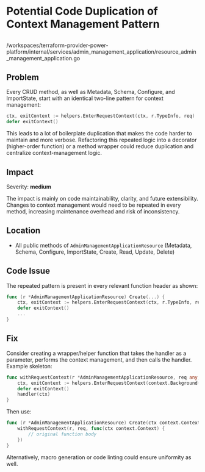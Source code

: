 # Potential Code Duplication of Context Management Pattern

##

/workspaces/terraform-provider-power-platform/internal/services/admin_management_application/resource_admin_management_application.go

## Problem

Every CRUD method, as well as Metadata, Schema, Configure, and ImportState, start with an identical two-line pattern for context management:

```go
ctx, exitContext := helpers.EnterRequestContext(ctx, r.TypeInfo, req)
defer exitContext()
```

This leads to a lot of boilerplate duplication that makes the code harder to maintain and more verbose. Refactoring this repeated logic into a decorator (higher-order function) or a method wrapper could reduce duplication and centralize context-management logic.

## Impact

Severity: **medium**

The impact is mainly on code maintainability, clarity, and future extensibility. Changes to context management would need to be repeated in every method, increasing maintenance overhead and risk of inconsistency.

## Location

- All public methods of `AdminManagementApplicationResource` (Metadata, Schema, Configure, ImportState, Create, Read, Update, Delete)

## Code Issue

The repeated pattern is present in every relevant function header as shown:

```go
func (r *AdminManagementApplicationResource) Create(...) {
    ctx, exitContext := helpers.EnterRequestContext(ctx, r.TypeInfo, req)
    defer exitContext()
    ...
}
```

## Fix

Consider creating a wrapper/helper function that takes the handler as a parameter, performs the context management, and then calls the handler. Example skeleton:

```go
func withRequestContext(r *AdminManagementApplicationResource, req any, handler func(ctx context.Context)) {
    ctx, exitContext := helpers.EnterRequestContext(context.Background(), r.TypeInfo, req)
    defer exitContext()
    handler(ctx)
}
```

Then use:

```go
func (r *AdminManagementApplicationResource) Create(ctx context.Context, req resource.CreateRequest, resp *resource.CreateResponse) {
    withRequestContext(r, req, func(ctx context.Context) {
        // original function body
    })
}
```

Alternatively, macro generation or code linting could ensure uniformity as well.
